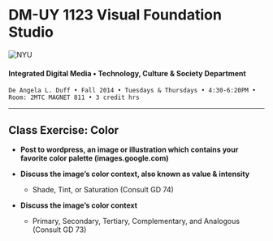 # DM-UY 1123 Visual Foundation Studio

![NYU](http://ws2.polishedsolid.com/de/nyu_soe_logo.png)
#### Integrated Digital Media • Technology, Culture & Society Department

    De Angela L. Duff • Fall 2014 • Tuesdays & Thursdays • 4:30-6:20PM • Room: 2MTC MAGNET 811 • 3 credit hrs

---

## Class Exercise: Color

* **Post to wordpress, an image or illustration which contains your favorite color palette (images.google.com)**

* **Discuss the image’s color context, also known as value & intensity**
  * Shade, Tint, or Saturation (Consult GD 74)

* **Discuss the image’s color context**
  * Primary, Secondary, Tertiary, Complementary, and Analogous (Consult GD 73)

